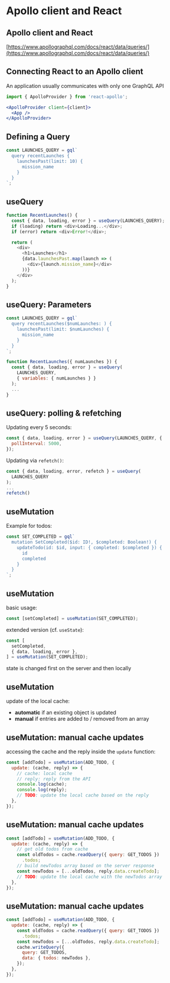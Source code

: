# Apollo client and React

## Apollo client and React

[https://www.apollographql.com/docs/react/data/queries/](https://www.apollographql.com/docs/react/data/queries/)

## Connecting React to an Apollo client

An application usually communicates with only one GraphQL API

```js
import { ApolloProvider } from 'react-apollo';
```

```jsx
<ApolloProvider client={client}>
  <App />
</ApolloProvider>
```

## Defining a Query

```js
const LAUNCHES_QUERY = gql`
  query recentLaunches {
    launchesPast(limit: 10) {
      mission_name
    }
  }
`;
```

## useQuery

```js
function RecentLaunches() {
  const { data, loading, error } = useQuery(LAUNCHES_QUERY);
  if (loading) return <div>Loading...</div>;
  if (error) return <div>Error!</div>;

  return (
    <div>
      <h1>Launches</h1>
      {data.launchesPast.map(launch => (
        <div>{launch.mission_name}</div>
      ))}
    </div>
  );
}
```

## useQuery: Parameters

```js
const LAUNCHES_QUERY = gql`
  query recentLaunches($numLaunches: ) {
    launchesPast(limit: $numLaunches) {
      mission_name
    }
  }
`;

function RecentLaunches({ numLaunches }) {
  const { data, loading, error } = useQuery(
    LAUNCHES_QUERY,
    { variables: { numLaunches } }
  );
  ...
}
```

## useQuery: polling & refetching

Updating every 5 seconds:

```js
const { data, loading, error } = useQuery(LAUNCHES_QUERY, {
  pollInterval: 5000,
});
```

Updating via `refetch()`:

```js
const { data, loading, error, refetch } = useQuery(
  LAUNCHES_QUERY
);
...
refetch()
```

## useMutation

Example for todos:

```js
const SET_COMPLETED = gql`
  mutation SetCompleted($id: ID!, $completed: Boolean!) {
    updateTodo(id: $id, input: { completed: $completed }) {
      id
      completed
    }
  }
`;
```

## useMutation

basic usage:

```jsx
const [setCompleted] = useMutation(SET_COMPLETED);
```

extended version (cf. `useState`):

```jsx
const [
  setCompleted,
  { data, loading, error },
] = useMutation(SET_COMPLETED);
```

state is changed first on the server and then locally

## useMutation

update of the local cache:

- **automatic** if an existing object is updated
- **manual** if entries are added to / removed from an array

## useMutation: manual cache updates

accessing the cache and the reply inside the `update` function:

```js
const [addTodo] = useMutation(ADD_TODO, {
  update: (cache, reply) => {
    // cache: local cache
    // reply: reply from the API
    console.log(cache);
    console.log(reply);
    // TODO: update the local cache based on the reply
  },
});
```

## useMutation: manual cache updates

```js
const [addTodo] = useMutation(ADD_TODO, {
  update: (cache, reply) => {
    // get old todos from cache
    const oldTodos = cache.readQuery({ query: GET_TODOS })
      .todos;
    // build newTodos array based on the server response
    const newTodos = [...oldTodos, reply.data.createTodo];
    // TODO: update the local cache with the newTodos array
  },
});
```

## useMutation: manual cache updates

```js
const [addTodo] = useMutation(ADD_TODO, {
  update: (cache, reply) => {
    const oldTodos = cache.readQuery({ query: GET_TODOS })
      .todos;
    const newTodos = [...oldTodos, reply.data.createTodo];
    cache.writeQuery({
      query: GET_TODOS,
      data: { todos: newTodos },
    });
  },
});
```
